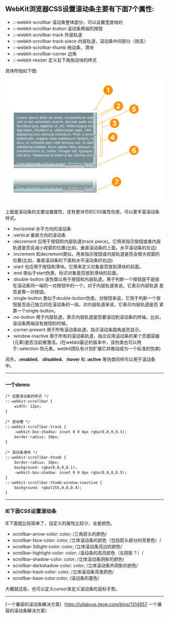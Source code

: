 ## WebKit浏览器CSS设置滚动条主要有下面7个属性:

- ::-webkit-scrollbar 滚动条整体部分，可以设置宽度啥的
- ::-webkit-scrollbar-button 滚动条两端的按钮
- ::-webkit-scrollbar-track 外层轨道
- ::-webkit-scrollbar-track-piece 内层轨道，滚动条中间部分（除去）
- ::-webkit-scrollbar-thumb 拖动条，滑块
- ::-webkit-scrollbar-corner 边角
- ::-webkit-resizer 定义右下角拖动块的样式

具体所指如下图:

![](imgs/webkit_scrollbar.png)

 上面是滚动条的主要设置属性，还有更详尽的CSS属性伪类，可以更丰富滚动条样式。

- :horizontal 水平方向的滚动条
- :vertical 垂直方向的滚动条
- :decrement 应用于按钮和内层轨道(track piece)。它用来指示按钮或者内层轨道是否会减小视窗的位置(比如，垂直滚动条的上面，水平滚动条的左边)
- :increment 和decrement类似，用来指示按钮或内层轨道是否会增大视窗的位置(比如，垂直滚动条的下面和水平滚动条的右边)
- :start 也应用于按钮和滑块。它用来定义对象是否放到滑块的前面。
- :end 类似于start伪类，标识对象是否放到滑块的后面。
- :double-button 该伪类以用于按钮和内层轨道。用于判断一个按钮是不是放在滚动条同一端的一对按钮中的一个。对于内层轨道来说，它表示内层轨道
是否紧靠一对按钮。
- :single-button 类似于double-button伪类。对按钮来说，它用于判断一个按钮是否自己独立的在滚动条的一段。对内层轨道来说，它表示内层轨道是否
紧靠一个single-button。
- :no-button 用于内层轨道，表示内层轨道是否要滚动到滚动条的终端，比如，滚动条两端没有按钮的时候。
- :corner-present 用于所有滚动条轨道，指示滚动条圆角是否显示。
- :window-inactive 用于所有的滚动条轨道，指示应用滚动条的某个页面容器(元素)是否当前被激活。(在webkit最近的版本中，该伪类也可以用于::selection
伪元素。webkit团队有计划扩展它并推动成为一个标准的伪类)

另外，**:enabled**、**:disabled**、**:hover** 和 **:active** 等伪类同样可以用于滚动条中。

- - -
### 一个demo
    /* 设置滚动条的样式 */
    ::-webkit-scrollbar {
        width: 12px;
    }

    /* 滚动槽 */
    ::-webkit-scrollbar-track {
        -webkit-box-shadow: inset 0 0 6px rgba(0,0,0,0.3);
        border-radius: 10px;
    }
    
    /* 滚动条滑块 */
    ::-webkit-scrollbar-thumb {
        border-radius: 10px;
        background: rgba(0,0,0,0.1);
        -webkit-box-shadow: inset 0 0 6px rgba(0,0,0,0.5);
    }
    ::-webkit-scrollbar-thumb:window-inactive {
        background: rgba(255,0,0,0.4);
    }
    
- - -

### IE下面CSS设置滚动条

IE下面就比较简单了，自定义的属性比较少，全是颜色。

- scrollbar-arrow-color: color; /三角箭头的颜色/
- scrollbar-face-color: color; /立体滚动条的颜色（包括箭头部分的背景色）/
- scrollbar-3dlight-color: color; /立体滚动条亮边的颜色/
- scrollbar-highlight-color: color; /滚动条的高亮颜色（左阴影？）/
- scrollbar-shadow-color: color; /立体滚动条阴影的颜色/
- scrollbar-darkshadow-color: color; /立体滚动条外阴影的颜色/
- scrollbar-track-color: color; /立体滚动条背景颜色/
- scrollbar-base-color:color; /滚动条的基色/

大概就这些，也可以定义cursor来定义滚动条的鼠标手势。

- - -
[一个兼容的滚动条解决方案]（http://lullabyus.iteye.com/blog/1314957 一个兼容的滚动条解决方案）
